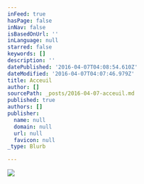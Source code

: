 ```yaml
---
inFeed: true
hasPage: false
inNav: false
isBasedOnUrl: ''
inLanguage: null
starred: false
keywords: []
description: ''
datePublished: '2016-04-07T04:08:54.610Z'
dateModified: '2016-04-07T04:07:46.979Z'
title: Acceuil
author: []
sourcePath: _posts/2016-04-07-acceuil.md
published: true
authors: []
publisher:
  name: null
  domain: null
  url: null
  favicon: null
_type: Blurb

---
```

![](https://the-grid-user-content.s3-us-west-2.amazonaws.com/ce565a70-079b-4c11-a3d1-3e3b3e1588d3.jpg)